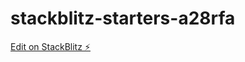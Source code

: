 # stackblitz-starters-a28rfa

[Edit on StackBlitz ⚡️](https://stackblitz.com/edit/stackblitz-starters-a28rfa)